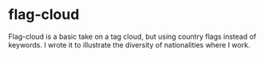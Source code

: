 # flag-cloud

Flag-cloud is a basic take on a tag cloud, but using country flags instead of keywords. I wrote it to illustrate the diversity of nationalities where I work.
